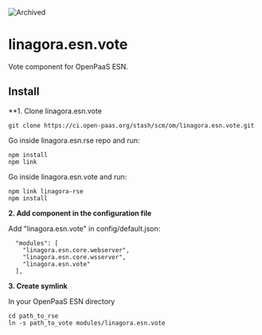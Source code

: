 ![Archived](https://img.shields.io/badge/Current_Status-archived-blue?style=flat)

# linagora.esn.vote

Vote component for OpenPaaS ESN.

## Install

**1. Clone linagora.esn.vote

    git clone https://ci.open-paas.org/stash/scm/om/linagora.esn.vote.git

Go inside linagora.esn.rse repo and run:

    npm install
    npm link

Go inside linagora.esn.vote and run:

    npm link linagora-rse
    npm install

**2. Add component in the configuration file**

Add "linagora.esn.vote" in config/default.json:

      "modules": [
        "linagora.esn.core.webserver",
        "linagora.esn.core.wsserver",
        "linagora.esn.vote"
      ],

**3. Create symlink**

In your OpenPaaS ESN directory

    cd path_to_rse
    ln -s path_to_vote modules/linagora.esn.vote

